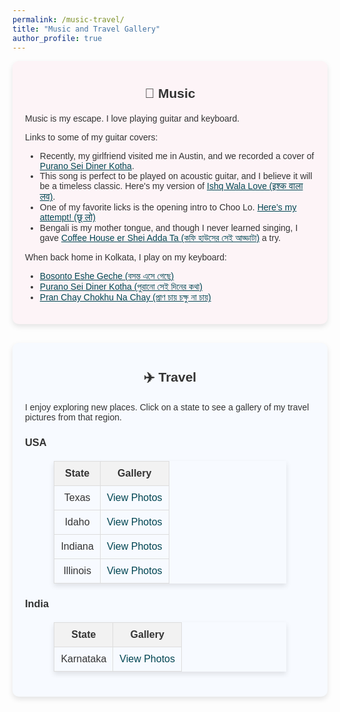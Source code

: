 ```yaml
---
permalink: /music-travel/
title: "Music and Travel Gallery"
author_profile: true
---
```


<style>
  body {
      font-family: "Arial", sans-serif;
      font-size: 14px;
      color: #333;
  }
  a {
      color: #014552;
  }
  h2 {
      text-align: center;
      font-weight: bold;
      margin-top: 20px;
      margin-bottom: 20px;
  }
  a:hover {
      text-decoration: underline;
  }
  .section {
      padding: 20px;
      margin-bottom: 30px;
      border-radius: 10px;
      box-shadow: 0 4px 8px rgba(0,0,0,0.1);
  }
  .music-section {
      background: #fdf4f7;
  }
  .travel-section {
      background: #f7faff;
  }
  table {
      margin: 20px auto;
      border-collapse: collapse;
      width: 80%;
      box-shadow: 0 4px 8px rgba(0,0,0,0.1);
  }
  table th, table td {
      border: 1px solid #ddd;
      padding: 10px;
      text-align: center;
  }
  table th {
      background-color: #f2f2f2;
      font-weight: bold;
  }
  table a {
      text-decoration: none;
      color: #014552;
  }
  table a:hover {
      text-decoration: underline;
  }
</style>

<div class="section music-section">
  <h2>🎵 Music</h2>
  <p>Music is my escape. I love playing guitar and keyboard.</p>
  <p>Links to some of my guitar covers:</p>
  <ul>
    <li>Recently, my girlfriend visited me in Austin, and we recorded a cover of <a href="https://youtu.be/i9sKbcSbjF4">Purano Sei Diner Kotha</a>.</li>
    <li>This song is perfect to be played on acoustic guitar, and I believe it will be a timeless classic. Here's my version of <a href="/videos/IshqWalaLove.mov">Ishq Wala Love (इश्क वाला लव)</a>.</li>
    <li>One of my favorite licks is the opening intro to Choo Lo. <a href="/videos/Video-374.mov">Here’s my attempt! (छू लो)</a></li>
    <li>Bengali is my mother tongue, and though I never learned singing, I gave <a href="https://youtube.com/shorts/_3zst7uvgE8?si=JbpdwBvnh7QRhbRP">Coffee House er Shei Adda Ta (কফি হাউসের সেই আড্ডাটা)</a> a try.</li>
  </ul>
  <p>When back home in Kolkata, I play on my keyboard:</p>
  <ul>
    <li><a href="https://youtu.be/boWtt-A6qTU?si=vzbv0Mmv89o3w9Pc">Bosonto Eshe Geche (বসন্ত এসে গেছে)</a></li>
    <li><a href="https://youtu.be/uqbLpiiSf9M?si=j1hw4WHTiQ6bVB4t">Purano Sei Diner Kotha (পুরানো সেই দিনের কথা)</a></li>
    <li><a href="https://youtu.be/M9QqOV-6YJo?si=dbRzfBskeRMM-rgm">Pran Chay Chokhu Na Chay (প্রাণ চায় চক্ষু না চায়)</a></li>
  </ul>
</div>

<div class="section travel-section">
  <h2>✈️ Travel</h2>
  <p>I enjoy exploring new places. Click on a state to see a gallery of my travel pictures from that region.</p>
  
  <h3>USA</h3>
  <table>
    <thead>
      <tr>
        <th>State</th>
        <th>Gallery</th>
      </tr>
    </thead>
    <tbody>
      <tr>
        <td>Texas</td>
        <td><a href="/gallery/texas">View Photos</a></td>
      </tr>
      <tr>
        <td>Idaho</td>
        <td><a href="/gallery/idaho">View Photos</a></td>
      </tr>
      <tr>
        <td>Indiana</td>
        <td><a href="/gallery/indiana">View Photos</a></td>
      </tr>
      <tr>
        <td>Illinois</td>
        <td><a href="/gallery/illinois">View Photos</a></td>
      </tr>
    </tbody>
  </table>

  <h3>India</h3>
  <table>
    <thead>
      <tr>
        <th>State</th>
        <th>Gallery</th>
      </tr>
    </thead>
    <tbody>
      <tr>
        <td>Karnataka</td>
        <td><a href="/gallery/karnataka">View Photos</a></td>
      </tr>
    </tbody>
  </table>
</div>
